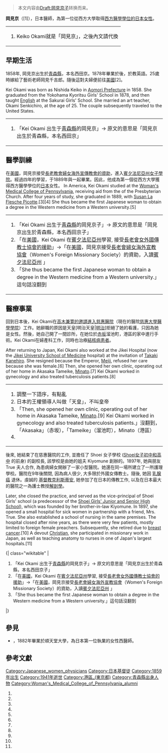 > 本文内容由[Draft:岡見京子](https://zh.wikipedia.org/wiki/Draft:岡見京子)转换而来。


**岡見京**（\[1\]），日本醫師，為第一位從西方大學取得[西方醫學學位的日本女性](https://zh.wikipedia.org/wiki/西方醫學 "wikilink")。

<table>
<tbody>
<tr class="odd">
<td><ol>
<li>Keiko Okami就是「岡見京」，之後內文請代換</li>
</ol></td>
</tr>
</tbody>
</table>

## 早期生活

1858年, 岡見京出生於[青森縣](../Page/青森縣.md "wikilink")，本名西田京。1878年畢業於後，於教英語。25歲時嫁給了藝術老師岡見千吉郎。隨後這對夫婦便前往[美國](https://zh.wikipedia.org/wiki/美國 "wikilink")\[2\]。

Kei Okami was born as Nishida Keiko in [Aomori Prefecture](https://zh.wikipedia.org/wiki/Aomori_Prefecture "wikilink") in 1858. She graduated from the Yokohama Kyoritsu Girls' School in 1878, and then taught [English](https://zh.wikipedia.org/wiki/English_language "wikilink") at the Sakurai Girls' School. She married an art teacher, Okami Senkichiro, at the age of 25. The couple subsequently traveled to the United States.

<table>
<tbody>
<tr class="odd">
<td><ol>
<li>「Kei Okami 出生于<a href="../Page/青森縣.md" title="wikilink">青森縣</a>的岡見京」→ 原文的意思是「岡見京出生於青森縣，本名西田京」</li>
</ol></td>
</tr>
</tbody>
</table>

## 醫學訓練

在[美國](https://zh.wikipedia.org/wiki/美國 "wikilink")，岡見京接受[長老教會婦女海外宣傳教會的資助](https://zh.wikipedia.org/wiki/長老教會 "wikilink")，進入[賓夕法尼亞州女子學院](../Page/宾夕法尼亚州.md "wikilink")。經過四年的學習，于1889年與一起畢業。因此，他成為第一個從西方大學獲得西方醫學學位的[日本](../Page/日本.md "wikilink")女性。 In America, Kei Okami studied at the [Woman's Medical College of Pennsylvania](https://zh.wikipedia.org/wiki/Woman's_Medical_College_of_Pennsylvania "wikilink"), receiving aid from the of the Presbyterian Church. After four years of study, she graduated in 1889, with [Susan La Flesche Picotte](https://zh.wikipedia.org/wiki/Susan_La_Flesche_Picotte "wikilink").\[3\]\[4\] She thus became the first Japanese woman to obtain a degree in the Western medicine from a Western university.\[5\]

<table>
<tbody>
<tr class="odd">
<td><ol>
<li>「Kei Okami 出生于<a href="../Page/青森縣.md" title="wikilink">青森縣</a>的岡見京子」→ 原文的意思是「岡見京出生於青森縣，本名西田京子」</li>
<li>「在<a href="https://zh.wikipedia.org/wiki/美國" title="wikilink">美國</a>，Kei Okami 在<a href="https://zh.wikipedia.org/wiki/賓夕法尼亞州" title="wikilink">賓夕法尼亞州</a>學習, 接受<a href="https://zh.wikipedia.org/wiki/長老會" title="wikilink">長老會女外國</a><a href="https://zh.wikipedia.org/wiki/傳教士" title="wikilink">傳教士協會的援助</a>」→「在<a href="https://zh.wikipedia.org/wiki/美國" title="wikilink">美國</a>，岡見京接受<a href="https://zh.wikipedia.org/wiki/長老會" title="wikilink">長老會婦女海外宣教協會</a>（Women's Foreign Missionary Society）的資助，入讀<a href="https://zh.wikipedia.org/wiki/賓夕法尼亞州" title="wikilink">賓夕法尼亞州</a> 」</li>
<li>「She thus became the first Japanese woman to obtain a degree in the Western medicine from a Western university.」這句話沒翻到</li>
</ol></td>
</tr>
</tbody>
</table>

## 醫療事業

回到日本後，Kei Okami在[高木兼寛的邀請進入慈惠醫院](https://zh.wikipedia.org/wiki/高木兼寛 "wikilink")（現在的醫院[慈惠大學醫學學院](https://zh.wikipedia.org/wiki/慈惠大學醫學學院 "wikilink")）工作。她辭職的原因是天皇\[明治天皇|[明治](../Page/明治.md "wikilink")\]拒絕了她的看護，只因為她是女性。然後，她自己開了一間診所，在她位於[赤坂](../Page/赤坂.md "wikilink")溜池町，港區的家中進行手術。Kei Okami在婦產科工作，同時也治療[結核病患者](../Page/结核病.md "wikilink")。

After returning to Japan, Kei Okami also worked at the Jikei Hospital (now the [Jikei University School of Medicine](https://zh.wikipedia.org/wiki/Jikei_University_School_of_Medicine "wikilink") hospital) at the invitation of [Takaki Kanehiro](https://zh.wikipedia.org/wiki/Takaki_Kanehiro "wikilink"). She resigned because the Emperor, [Meiji](https://zh.wikipedia.org/wiki/Emperor_Meiji "wikilink"), refused her care because she was female.\[6\] Then, she opened her own clinic, operating out of her home in Akasaka Tameike, [Minato](https://zh.wikipedia.org/wiki/Minato,_Tokyo "wikilink").\[7\] Kei Okami worked in gynecology and also treated tuberculosis patients.\[8\]

<table>
<tbody>
<tr class="odd">
<td><ol>
<li>調整一下語序，有點亂</li>
<li>日本的王權領導人叫做「天皇」，不叫皇帝</li>
<li>「Then, she opened her own clinic, operating out of her home in Akasaka Tameike, <a href="https://zh.wikipedia.org/wiki/Minato,_Tokyo" title="wikilink">Minato</a>.[9] Kei Okami worked in gynecology and also treated tuberculosis patients.」沒翻到，「Akasaka」（赤坂），「Tameike」（溜池町），Minato（港區）</li>
<li></li>
</ol></td>
</tr>
</tbody>
</table>

後來, 她結束了在慈惠醫院的工作, 並擔任了 Shoei 女子學校 ([Shoei女子初中和高中](https://zh.wikipedia.org/wiki/Shoei女子初中和高中 "wikilink") 的前身) 的副校長, 該學校是由她的姐夫 Kiyomune 創辦的。1897年, 她與朋友 True 夫人合作, 為患病婦女開辦了一家小型醫院。她還在同一場所建立了一所護理學校。醫院在9年後關閉, 因為病人很少, 大多限於外國女傳教士。隨後, 她因 [乳腺癌](https://zh.wikipedia.org/wiki/乳腺癌 "wikilink") 退休。虔誠的 [基督教克利斯蒂安](https://zh.wikipedia.org/wiki/基督教克利斯蒂安 "wikilink"), 她參加了在日本的傳教工作, 以及在日本最大的醫院之一為護士教授[解剖學](https://zh.wikipedia.org/wiki/解剖學 "wikilink")。

Later, she closed the practice, and served as the vice-principal of Shoei Girls' school (a predecessor of the [Shoei Girls' Junior and Senior High School](https://zh.wikipedia.org/wiki/Shoei_Girls'_Junior_and_Senior_High_School "wikilink")), which was founded by her brother-in-law Kiyomune. In 1897, she opened a small hospital for sick women in partnership with a friend, Mrs. True. She also established a school of nursing in the same premises. The hospital closed after nine years, as there were very few patients, mostly limited to foreign female preachers. Subsequently, she retired due to [breast cancer](https://zh.wikipedia.org/wiki/breast_cancer "wikilink").\[10\] A devout [Christian](https://zh.wikipedia.org/wiki/Christianity "wikilink"), she participated in missionary work in Japan, as well as teaching anatomy to nurses in one of Japan's largest hospitals.\[11\]


{| class="wikitable" |

1.  「Kei Okami 出生于[青森縣](../Page/青森縣.md "wikilink")的岡見京子」→ 原文的意思是「岡見京出生於青森縣，本名西田京子」
2.  「在[美國](https://zh.wikipedia.org/wiki/美國 "wikilink")，Kei Okami 在[賓夕法尼亞州](https://zh.wikipedia.org/wiki/賓夕法尼亞州 "wikilink")學習, 接受[長老會女外國](https://zh.wikipedia.org/wiki/長老會 "wikilink")[傳教士協會的援助](https://zh.wikipedia.org/wiki/傳教士 "wikilink")」→「在[美國](https://zh.wikipedia.org/wiki/美國 "wikilink")，岡見京接受[長老會婦女海外宣教協會](https://zh.wikipedia.org/wiki/長老會 "wikilink")（Women's Foreign Missionary Society）的資助，入讀[賓夕法尼亞州](https://zh.wikipedia.org/wiki/賓夕法尼亞州 "wikilink") 」
3.  「She thus became the first Japanese woman to obtain a degree in the Western medicine from a Western university.」這句話沒翻到

|}

## 參見

  - ，1882年畢業於順天堂大學，為日本第一位執業的女性西醫師。

## 參考文獻

[Category:Japanese_women_physicians](https://zh.wikipedia.org/wiki/Category:Japanese_women_physicians "wikilink") [Category:日本基督徒](https://zh.wikipedia.org/wiki/Category:日本基督徒 "wikilink") [Category:1859年出生](https://zh.wikipedia.org/wiki/Category:1859年出生 "wikilink") [Category:1941年逝世](https://zh.wikipedia.org/wiki/Category:1941年逝世 "wikilink") [Category:港區_(東京都)](https://zh.wikipedia.org/wiki/Category:港區_\(東京都\) "wikilink") [Category:青森縣出身人物](https://zh.wikipedia.org/wiki/Category:青森縣出身人物 "wikilink") [Category:Woman's_Medical_College_of_Pennsylvania_alumni](https://zh.wikipedia.org/wiki/Category:Woman's_Medical_College_of_Pennsylvania_alumni "wikilink")

1.
2.
3.
4.
5.
6.
7.
8.
9.
10.
11.
